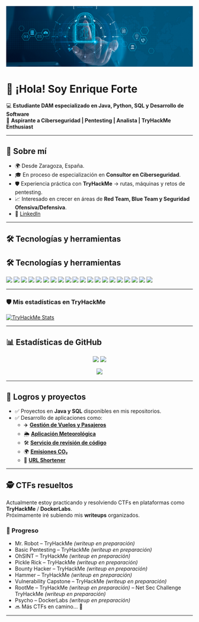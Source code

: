 <img src="ciberseguridad.jpg" alt="Mi foto de perfil">

# 👋 ¡Hola! Soy Enrique Forte  

💻 **Estudiante DAM especializado en Java, Python, SQL y Desarrollo de Software**  
🔐 **Aspirante a Ciberseguridad | Pentesting | Analista | TryHackMe Enthusiast**

---

## 🚀 Sobre mí
- 🌍 Desde Zaragoza, España.  
- 🎓 En proceso de especialización en **Consultor en Ciberseguridad**.  
- 🛡️ Experiencia práctica con **TryHackMe** → rutas, máquinas y retos de pentesting.  
- 📈 Interesado en crecer en áreas de **Red Team, Blue Team y Seguridad Ofensiva/Defensiva**.  
- 🔗 [LinkedIn](https://www.linkedin.com/in/enriqueforte/)

---

## 🛠️ Tecnologías y herramientas
## 🛠️ Tecnologías y herramientas
<p align="left">
  
  <!-- Sistemas -->
  <img src="https://img.shields.io/badge/Linux-333?logo=linux&logoColor=white" />
  <img src="https://img.shields.io/badge/Kali%20Linux-268BEE?logo=kalilinux&logoColor=white" />
  <img src="https://img.shields.io/badge/Windows-0078D6?logo=windows&logoColor=white" />
  
  <!-- Pentesting -->
  <img src="https://img.shields.io/badge/TryHackMe-212121?logo=tryhackme&logoColor=red" />
  <img src="https://img.shields.io/badge/HackTheBox-9FEF00?logo=hackthebox&logoColor=black" />
  <img src="https://img.shields.io/badge/Burp%20Suite-FF6F00?logo=burpsuite&logoColor=white" />
  <img src="https://img.shields.io/badge/Metasploit-3A6EA5?logo=metasploit&logoColor=white" />
  <img src="https://img.shields.io/badge/Nmap-00457C?logo=nmap&logoColor=white" />
  <img src="https://img.shields.io/badge/Wireshark-1679A7?logo=wireshark&logoColor=white" />

  <!-- Desarrollo -->
  <img src="https://img.shields.io/badge/SQL-003B57?logo=postgresql&logoColor=white" />
  <img src="https://img.shields.io/badge/MySQL-4479A1?logo=mysql&logoColor=white" />
  <img src="https://img.shields.io/badge/PostgreSQL-4169E1?logo=postgresql&logoColor=white" />
  <img src="https://img.shields.io/badge/SQLite-07405E?logo=sqlite&logoColor=white" />
  <img src="https://img.shields.io/badge/Java-007396?logo=java&logoColor=white" />
  <img src="https://img.shields.io/badge/Python-3776AB?logo=python&logoColor=white" />
  <img src="https://img.shields.io/badge/C%23-239120?logo=c-sharp&logoColor=white" />
  <img src="https://img.shields.io/badge/JavaScript-F7DF1E?logo=javascript&logoColor=black" />

  <!-- DevOps -->
  <img src="https://img.shields.io/badge/Git-F05032?logo=git&logoColor=white" />
  <img src="https://img.shields.io/badge/GitHub-181717?logo=github&logoColor=white" />
  <img src="https://img.shields.io/badge/GitLab-FC6D26?logo=gitlab&logoColor=white" />
</p>


---

### 🛡️ Mis estadísticas en TryHackMe
[![TryHackMe Stats](https://tryhackme-badges.s3.amazonaws.com/whoisKiK3.png)](https://tryhackme.com/p/5368397)

---

## 📊 Estadísticas de GitHub
<p align="center">
  <img src="https://github-readme-stats.vercel.app/api?username=EnriqueForte&show_icons=true&theme=radical" height="150" />
  <img src="https://github-readme-stats.vercel.app/api/top-langs/?username=EnriqueForte&layout=compact&theme=radical" height="150" />
</p>

<p align="center">
  <img src="https://streak-stats.demolab.com/?user=EnriqueForte&theme=radical" height="150" />
</p>

---

## 🎯 Logros y proyectos
- ✅ Proyectos en **Java y SQL** disponibles en mis repositorios.  
- ✅ Desarrollo de aplicaciones como:
  - ✈️ [**Gestión de Vuelos y Pasajeros**](https://github.com/EnriqueForte/GestionVuelosyPasajeros)
  - 🌦️ [**Aplicación Meteorológica**](https://github.com/EnriqueForte/weather-app) 
  - 🛠️ [**Servicio de revisión de código**](https://github.com/EnriqueForte/code-review-service)
  - 🌍 [**Emisiones CO₂**](https://github.com/EnriqueForte/emisiones-co2)
  - 🔗 [**URL Shortener**](https://github.com/EnriqueForte/url-shortener)

---

## 🕵️ CTFs resueltos

Actualmente estoy practicando y resolviendo CTFs en plataformas como **TryHackMe** / **DockerLabs**.  
Próximamente iré subiendo mis **writeups** organizados.

### 🔹 Progreso
- Mr. Robot – TryHackMe *(writeup en preparación)*  
- Basic Pentesting – TryHackMe *(writeup en preparación)*  
- OhSINT – TryHackMe *(writeup en preparación)*  
- Pickle Rick – TryHackMe *(writeup en preparación)*
- Bounty Hacker – TryHackMe *(writeup en preparación)*
- Hammer – TryHackMe *(writeup en preparación)*
- Vulnerability Capstone – TryHackMe *(writeup en preparación)*
- RootMe – TryHackMe *(writeup en preparación)*
– Net Sec Challenge TryHackMe *(writeup en preparación)*
- Psycho – DockerLabs *(writeup en preparación)*
- 🔜 Más CTFs en camino... 🚀 

---


